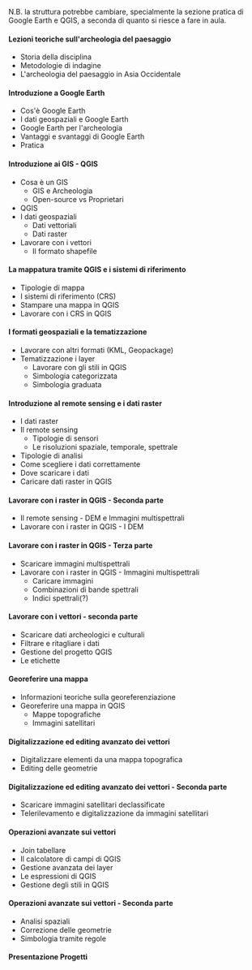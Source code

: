 N.B. la struttura potrebbe cambiare, specialmente la sezione pratica di Google Earth e QGIS, a seconda di quanto si riesce a fare in aula.

#### Lezioni teoriche sull'archeologia del paesaggio
- Storia della disciplina
- Metodologie di indagine
- L'archeologia del paesaggio in Asia Occidentale 

#### Introduzione a Google Earth
- Cos'è Google Earth
- I dati geospaziali e Google Earth
- Google Earth per l'archeologia
- Vantaggi e svantaggi di Google Earth
- Pratica

#### Introduzione ai GIS - QGIS
- Cosa è un GIS 
	- GIS e Archeologia
	- Open-source vs Proprietari
- QGIS
- I dati geospaziali
	- Dati vettoriali
	- Dati raster
- Lavorare con i vettori 
	- Il formato shapefile

#### La mappatura tramite QGIS e i sistemi di riferimento
- Tipologie di mappa
- I sistemi di riferimento (CRS)
- Stampare una mappa in QGIS
- Lavorare con i CRS in QGIS 

#### I formati geospaziali e la tematizzazione
- Lavorare con altri formati (KML, Geopackage)
- Tematizzazione i layer
	- Lavorare con gli stili in QGIS
	- Simbologia categorizzata
	- Simbologia graduata 

#### Introduzione al remote sensing e i dati raster
- I dati raster
- Il remote sensing
	- Tipologie di sensori
	- Le risoluzioni spaziale, temporale, spettrale
- Tipologie di analisi
- Come scegliere i dati correttamente
- Dove scaricare i dati 
- Caricare dati raster in QGIS

#### Lavorare con i raster in QGIS - Seconda parte
- Il remote sensing - DEM e Immagini multispettrali
- Lavorare con i raster in QGIS - I DEM

#### Lavorare con i raster in QGIS - Terza parte
- Scaricare immagini multispettrali
- Lavorare con i raster in QGIS - Immagini multispettrali
	- Caricare immagini
	- Combinazioni di bande spettrali
	- Indici spettrali(?)

#### Lavorare con i vettori - seconda parte
- Scaricare dati archeologici e culturali
- Filtrare e ritagliare i dati
- Gestione del progetto QGIS
- Le etichette

#### Georeferire una mappa
- Informazioni teoriche sulla georeferenziazione
- Georeferire una mappa in QGIS
	- Mappe topografiche
	- Immagini satellitari

#### Digitalizzazione ed editing avanzato dei vettori
- Digitalizzare elementi da una mappa topografica
- Editing delle geometrie

#### Digitalizzazione ed editing avanzato dei vettori - Seconda parte
- Scaricare immagini satellitari declassificate
- Telerilevamento e digitalizzazione da immagini satellitari

#### Operazioni avanzate sui vettori
- Join tabellare
- Il calcolatore di campi di QGIS
- Gestione avanzata dei layer
- Le espressioni di QGIS
- Gestione degli stili in QGIS

#### Operazioni avanzate sui vettori - Seconda parte
- Analisi spaziali
- Correzione delle geometrie
- Simbologia tramite regole

#### Presentazione Progetti